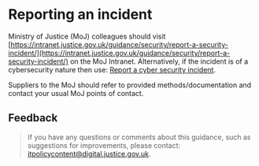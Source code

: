 # Reporting an incident

Ministry of Justice \(MoJ\) colleagues should visit [https://intranet.justice.gov.uk/guidance/security/report-a-security-incident/](https://intranet.justice.gov.uk/guidance/security/report-a-security-incident/) on the MoJ Intranet. Alternatively, if the incident is of a cybersecurity nature then use: [Report a cyber security incident](https://goo.gl/forms/frsB1h8AGv3Zefwq2).

Suppliers to the MoJ should refer to provided methods/documentation and contact your usual MoJ points of contact.

## Feedback

> If you have any questions or comments about this guidance, such as suggestions for improvements, please contact: [itpolicycontent@digital.justice.gov.uk](mailto:itpolicycontent@digital.justice.gov.uk).

